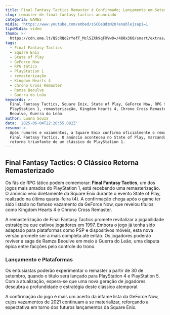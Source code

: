 ```yaml
---
title: Final Fantasy Tactics Remaster é Confirmado; Lançamento em Setembro
slug: remaster-de-final-fantasy-tactics-anunciado
categoria: GAMES
midia: 'https://www.youtube.com/embed/sSC0eQdzM20?enablejsapi=1'
tipoMidia: video
thumb: >-
  https://cdn.ome.lt/QScRQd2rYefT_MclSZXk9qFXVw0=/480x360/smart/extras/conteudos/imagem_2025-06-03_163943326.png
tags:
  - Final Fantasy Tactics
  - Square Enix
  - State of Play
  - GeForce Now
  - RPG tático
  - PlayStation 1
  - remasterização
  - Kingdom Hearts 4
  - Chrono Cross Remaster
  - Ramza Beoulve
  - Guerra do Leão
keywords: >-
  Final Fantasy Tactics, Square Enix, State of Play, GeForce Now, RPG tático,
  PlayStation 1, remasterização, Kingdom Hearts 4, Chrono Cross Remaster, Ramza
  Beoulve, Guerra do Leão
author: Luana Souza
data: '2025-06-04T22:20:55.082Z'
resumo: >-
  Após rumores e vazamentos, a Square Enix confirma oficialmente o remaster de
  Final Fantasy Tactics. O anúncio aconteceu no State of Play, marcando o
  retorno triunfante de um clássico do PlayStation 1.
---
```


## Final Fantasy Tactics: O Clássico Retorna Remasterizado

Os fãs de RPG tático podem comemorar: **Final Fantasy Tactics**, um dos jogos mais amados do PlayStation 1, está recebendo uma remasterização. O anúncio veio diretamente da Square Enix durante o evento State of Play, realizado na última quarta-feira (4). A confirmação chega após o game ter sido listado no famoso vazamento da GeForce Now, que revelou títulos como Kingdom Hearts 4 e Chrono Cross Remaster.

A remasterização de Final Fantasy Tactics promete revitalizar a jogabilidade estratégica que cativou jogadores em 1997. Embora o jogo já tenha sido adaptado para plataformas como PSP e dispositivos móveis, esta nova versão promete ser a mais completa até então. Os jogadores poderão reviver a saga de Ramza Beoulve em meio à Guerra do Leão, uma disputa épica entre facções pelo controle do trono.

### Lançamento e Plataformas

Os entusiastas poderão experimentar o remaster a partir de 30 de setembro, quando o título será lançado para PlayStation 4 e PlayStation 5. Com a atualização, espera-se que uma nova geração de jogadores descubra a profundidade e estratégia deste clássico atemporal.

A confirmação do jogo é mais um acerto da infame lista da GeForce Now, cujos vazamentos de 2021 continuam a se materializar, reforçando a expectativa em torno dos futuros lançamentos da Square Enix.
